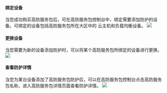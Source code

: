 #### 绑定设备
当您成功购买高防服务包后，可在高防服务包控制台中，绑定需要添加防护的设备。可绑定的设备包括高防服务包所在大区中的
云主机和负载均衡设备。
![](http://imgcache.tce.fsphere.cn/image/mc.qcloudimg.com/static/img/b9f090e5d1c91faaac79642647acf7e9/image.png)

#### 更换设备
当您需要为新的设备添加防护时，可以将某个高防服务包所绑定的设备进行更换。
![](http://imgcache.tce.fsphere.cn/image/mc.qcloudimg.com/static/img/5fd4095a85514fa4eec22a77d8b8b4b5/image.png)

#### 查看防护详情
当您为某台设备添加了高防服务包防护后，可以在高防服务包控制台点击高防服务包名称，进入高防服务包详情页面查看防护详情。
![](http://imgcache.tce.fsphere.cn/image/mc.qcloudimg.com/static/img/78d0175721c528c3ed967a91f42477e6/image.png)